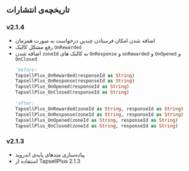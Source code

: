 ## تاریخچه‌ی انتشارات

### v2.1.4
- اضافه شدن امکان فرستادن چندین درخواست به صورت همزمان
- رفع مشکل کالبک `OnRewarded`
- اضافه شدن `zoneId` به کالبک های `OnResponse` و `onRewarded` و `OnOpened` و `OnClosed`
  ```vb
  'before:
  TapsellPlus_OnRewarded(responseId as String)
  TapsellPlus_OnResponse(responseId as String)
  TapsellPlus_OnOpened(responseId as String)
  TapsellPlus_OnClosed(responseId as String)
  
  'after:
  TapsellPlus_OnRewarded(zoneId as String, responseId as String)
  TapsellPlus_OnResponse(zoneId as String, responseId as String)
  TapsellPlus_OnOpened(zoneId as String, responseId as String)
  TapsellPlus_OnClosed(zoneId as String, responseId as String)
  ```


### v2.1.3
- پیاده‌سازی متدهای پایه‌ی اندروید
- استفاده از TapsellPlus 2.1.3
